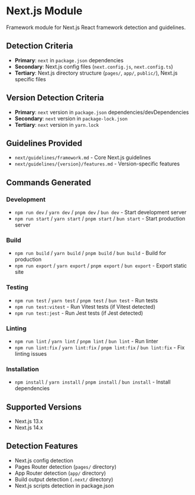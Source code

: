 # Next.js Module

Framework module for Next.js React framework detection and guidelines.

## Detection Criteria

- **Primary**: `next` in `package.json` dependencies
- **Secondary**: Next.js config files (`next.config.js`, `next.config.ts`)
- **Tertiary**: Next.js directory structure (`pages/`, `app/`, `public/`), Next.js specific files

## Version Detection Criteria

- **Primary**: `next` version in `package.json` dependencies/devDependencies
- **Secondary**: `next` version in `package-lock.json`
- **Tertiary**: `next` version in `yarn.lock`

## Guidelines Provided

- `next/guidelines/framework.md` - Core Next.js guidelines
- `next/guidelines/{version}/features.md` - Version-specific features

## Commands Generated

### Development
- `npm run dev` / `yarn dev` / `pnpm dev` / `bun dev` - Start development server
- `npm run start` / `yarn start` / `pnpm start` / `bun start` - Start production server

### Build
- `npm run build` / `yarn build` / `pnpm build` / `bun build` - Build for production
- `npm run export` / `yarn export` / `pnpm export` / `bun export` - Export static site

### Testing
- `npm run test` / `yarn test` / `pnpm test` / `bun test` - Run tests
- `npm run test:vitest` - Run Vitest tests (if Vitest detected)
- `npm run test:jest` - Run Jest tests (if Jest detected)

### Linting
- `npm run lint` / `yarn lint` / `pnpm lint` / `bun lint` - Run linter
- `npm run lint:fix` / `yarn lint:fix` / `pnpm lint:fix` / `bun lint:fix` - Fix linting issues

### Installation
- `npm install` / `yarn install` / `pnpm install` / `bun install` - Install dependencies

## Supported Versions

- Next.js 13.x
- Next.js 14.x

## Detection Features

- Next.js config detection
- Pages Router detection (`pages/` directory)
- App Router detection (`app/` directory)
- Build output detection (`.next/` directory)
- Next.js scripts detection in package.json